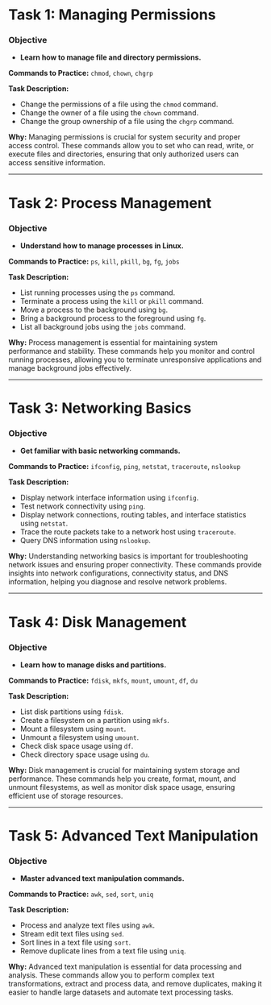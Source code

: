# Task 1: Managing Permissions

### Objective

* **Learn how to manage file and directory permissions.**

**Commands to Practice:** `chmod`, `chown`, `chgrp`

**Task Description:**

* Change the permissions of a file using the `chmod` command.
* Change the owner of a file using the `chown` command.
* Change the group ownership of a file using the `chgrp` command.

**Why:** Managing permissions is crucial for system security and proper access
control. These commands allow you to set who can read, write, or execute files
and directories, ensuring that only authorized users can access sensitive
information.

---

# Task 2: Process Management

### Objective

* **Understand how to manage processes in Linux.**

**Commands to Practice:** `ps`, `kill`, `pkill`, `bg`, `fg`, `jobs`

**Task Description:**

* List running processes using the `ps` command.
* Terminate a process using the `kill` or `pkill` command.
* Move a process to the background using `bg`.
* Bring a background process to the foreground using `fg`.
* List all background jobs using the `jobs` command.

**Why:** Process management is essential for maintaining system performance and
stability. These commands help you monitor and control running processes,
allowing you to terminate unresponsive applications and manage background jobs
effectively.

---

# Task 3: Networking Basics

### Objective

* **Get familiar with basic networking commands.**

**Commands to Practice:** `ifconfig`, `ping`, `netstat`, `traceroute`,
`nslookup`

**Task Description:**

* Display network interface information using `ifconfig`.
* Test network connectivity using `ping`.
* Display network connections, routing tables, and interface statistics using
`netstat`.
* Trace the route packets take to a network host using `traceroute`.
* Query DNS information using `nslookup`.

**Why:** Understanding networking basics is important for troubleshooting
network issues and ensuring proper connectivity. These commands provide
insights into network configurations, connectivity status, and DNS information,
helping you diagnose and resolve network problems.

---

# Task 4: Disk Management

### Objective

* **Learn how to manage disks and partitions.**

**Commands to Practice:** `fdisk`, `mkfs`, `mount`, `umount`, `df`, `du`

**Task Description:**

* List disk partitions using `fdisk`.
* Create a filesystem on a partition using `mkfs`.
* Mount a filesystem using `mount`.
* Unmount a filesystem using `umount`.
* Check disk space usage using `df`.
* Check directory space usage using `du`.

**Why:** Disk management is crucial for maintaining system storage and
performance. These commands help you create, format, mount, and unmount
filesystems, as well as monitor disk space usage, ensuring efficient use of
storage resources.

---

# Task 5: Advanced Text Manipulation

### Objective

* **Master advanced text manipulation commands.**

**Commands to Practice:** `awk`, `sed`, `sort`, `uniq`

**Task Description:**

* Process and analyze text files using `awk`.
* Stream edit text files using `sed`.
* Sort lines in a text file using `sort`.
* Remove duplicate lines from a text file using `uniq`.

**Why:** Advanced text manipulation is essential for data processing and
analysis. These commands allow you to perform complex text transformations,
extract and process data, and remove duplicates, making it easier to handle
large datasets and automate text processing tasks.
